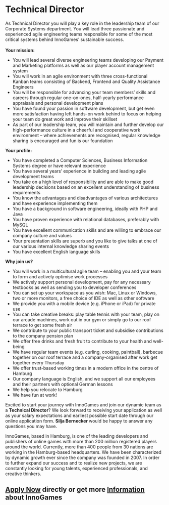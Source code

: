 <h1>Technical Director</h1>
<p>As Technical Director you will play a key role in the leadership team of our Corporate Systems department. You will lead three passionate and experienced agile engineering teams responsible for some of the most critical systems behind InnoGames&rsquo; sustainable success.<br /><br /><strong>Your mission:</strong></p><ul><li>You will lead several diverse engineering teams developing our Payment and Marketing platforms as well as our player account management system</li><li>You will work in an agile environment with three cross-functional Kanban teams consisting of Backend, Frontend and Quality Assistance Engineers</li><li>You will be responsible for advancing your team members&rsquo; skills and careers through regular one-on-ones, half-yearly performance appraisals and personal development plans</li><li>You have found your passion in software development, but get even more satisfaction having left hands-on work behind to focus on helping your team do great work and improve their skillset</li><li>As part of our leadership team, you will maintain and further develop our high-performance culture in a cheerful and cooperative work environment &ndash; where achievements are recognised, regular knowledge sharing is encouraged and fun is our foundation</li></ul><p><strong>Your profile:</strong></p><ul><li>You have completed a Computer Sciences, Business Information Systems degree or have relevant experience</li><li>You have several years&rsquo; experience in building and leading agile development teams</li><li>You take on a high level of responsibility and are able to make good leadership decisions based on an excellent understanding of business requirements</li><li>You know the advantages and disadvantages of various architectures and have experience implementing them</li><li>You have a background in software engineering, ideally with PHP and Java</li><li>You have proven experience with relational databases, preferably with MySQL</li><li>You have excellent communication skills and are willing to embrace our company culture and values</li><li>Your presentation skills are superb and you like to give talks at one of our various internal knowledge sharing events</li><li>You have excellent English language skills</li></ul><p><strong>Why join us?</strong></p><ul><li>You will work in a multicultural agile team &ndash; enabling you and your team to form and actively optimise work processes</li><li>We actively support personal development, pay for any necessary textbooks as well as sending you to developer conferences</li><li>You can set up your workspace as you wish: Mac, Linux or Windows, two or more monitors, a free choice of IDE as well as other software</li><li>We provide you with a mobile device (e.g. iPhone or iPad) for private use</li><li>You can take creative breaks: play table tennis with your team, play on our arcade machines, work out in our gym or simply go to our roof terrace to get some fresh air</li><li>We contribute to your public transport ticket and subsidise contributions to the company pension plan</li><li>We offer free drinks and fresh fruit to contribute to your health and well-being&nbsp;</li><li>We have regular team events (e.g. curling, cooking, paintball), barbecue together on our roof terrace and a company-organised after work get together every Thursday</li><li>We offer trust-based working times in a modern office in the centre of Hamburg</li><li>Our company language is English, and we support all our employees and their partners with optional German lessons</li><li>We help you relocate to Hamburg</li><li>We have fun at work!</li></ul>Excited to start your journey with InnoGames and join our dynamic team as a <strong>Technical Director</strong>? We look forward to receiving your application as well as your salary expectations and earliest possible start date through our online application form.&nbsp;<strong>Silja Bernecker&nbsp;</strong>would be happy to answer any questions you may have.<p>InnoGames, based in Hamburg, is one of the leading developers and publishers of online games with more than 200 million registered players around the world. Currently, more than 400 people from 30 nations are working in the Hamburg-based headquarters. We have been characterized by dynamic growth ever since the company was founded in 2007. In order to further expand our success and to realize new projects, we are constantly looking for young talents, experienced professionals, and creative thinkers.</p>

<h2><a href="https://jobs.jobvite.com/careers/innogames/job//ooe19fww/apply?__jvst=Job+Board&__jvsd=github_jobs_repo">Apply Now</a> directly or get more <a href="https://www.innogames.com/career/detail/job/technical-director/?s=github_jobs_repo">Information</a> about InnoGames</h2>